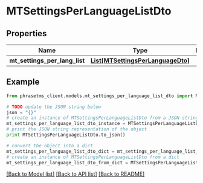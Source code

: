 # MTSettingsPerLanguageListDto

## Properties

| Name                          | Type                                                              | Description | Notes      |
| ----------------------------- | ----------------------------------------------------------------- | ----------- | ---------- |
| **mt_settings_per_lang_list** | [**List[MTSettingsPerLanguageDto]**](MTSettingsPerLanguageDto.md) |             | [optional] |

## Example

```python
from phrasetms_client.models.mt_settings_per_language_list_dto import MTSettingsPerLanguageListDto

# TODO update the JSON string below
json = "{}"
# create an instance of MTSettingsPerLanguageListDto from a JSON string
mt_settings_per_language_list_dto_instance = MTSettingsPerLanguageListDto.from_json(json)
# print the JSON string representation of the object
print MTSettingsPerLanguageListDto.to_json()

# convert the object into a dict
mt_settings_per_language_list_dto_dict = mt_settings_per_language_list_dto_instance.to_dict()
# create an instance of MTSettingsPerLanguageListDto from a dict
mt_settings_per_language_list_dto_from_dict = MTSettingsPerLanguageListDto.from_dict(mt_settings_per_language_list_dto_dict)
```

[[Back to Model list]](../README.md#documentation-for-models) [[Back to API list]](../README.md#documentation-for-api-endpoints) [[Back to README]](../README.md)
